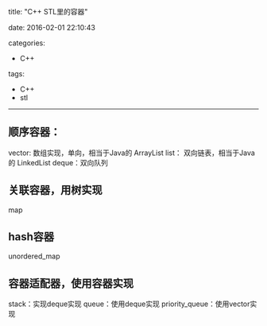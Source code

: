 title: "C++ STL里的容器"

date: 2016-02-01 22:10:43

categories:
- C++

tags:
- C++
- stl

---

## 顺序容器：
vector: 数组实现，单向，相当于Java的 ArrayList
list： 双向链表，相当于Java的 LinkedList
deque：双向队列

<!--more-->

## 关联容器，用树实现
map

## hash容器
unordered_map

## 容器适配器，使用容器实现
stack：实现deque实现
queue：使用deque实现
priority_queue：使用vector实现
